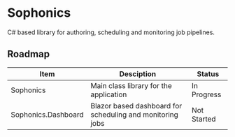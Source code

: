 # Sophonics

C# based library for authoring, scheduling and monitoring job pipelines.

## Roadmap
| Item | Desciption | Status |
| --- | --- | --- |
| Sophonics | Main class library for the application | In Progress |
| Sophonics.Dashboard | Blazor based dashboard for scheduling and monitoring jobs | Not Started |